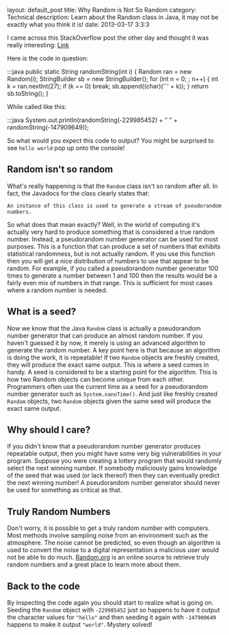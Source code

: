 layout: default_post
title: Why Random is Not So Random
category: Technical
description: Learn about the Random class in Java, it may not be exactly what you think it is!
date: 2013-03-17 3:3:3

<p>I came across this StackOverflow post the other day and thought it was really interesting: <a href="http://stackoverflow.com/questions/15182496/why-does-this-code-print-hello-world">Link</a></p>

<p>Here is the code in question: </p>
    :::java
    public static String randomString(int i) {
        Random ran = new Random(i);
        StringBuilder sb = new StringBuilder();
        for (int n = 0; ; n++) {
            int k = ran.nextInt(27);
            if (k == 0)
                break;
            sb.append((char)('`' + k));
        }
        return sb.toString();
    }

<p>While called like this:</p>
    :::java
    System.out.println(randomString(-229985452) + " " + randomString(-147909649));

<p>So what would you expect this code to output?  You might be surprised to see <code>hello world</code> pop up onto the console!</p>

<h2>Random isn't so random</h2>
<p>What's really happening is that the <code>Random</code> class isn't so random after all.  In fact, the Javadocs for the class clearly states that: </p>

<p><code>An instance of this class is used to generate a stream of pseudorandom numbers.</code></p>

<p>So what does that mean exactly?  Well, in the world of computing it's actually very hard to produce something that is considered a true random number.  Instead, a pseudorandom number generator can be used for most purposes.  This is a function that can produce a set of numbers that exhibits statistical randomness, but is not actually random.  If you use this function then you will get a nice distribution of numbers to use that appear to be random.  For example, if you called a pseudorandom number generator 100 times to generate a number between 1 and 100 then the results would be a fairly even mix of numbers in that range.  This is sufficient for most cases where a random number is needed.</p>

<h2>What is a seed?</h2>
<p>Now we know that the Java <code>Random</code> class is actually a pseudorandom number generator that can produce an almost random number.  If you haven't guessed it by now, it merely is using an advanced algorithm to generate the random number.  A key point here is that because an algorithm is doing the work, it is repeatable!  If two <code>Random</code> objects are freshly created, they will produce the exact same output.  This is where a seed comes in handy.  A seed is considered to be a starting point for the algorithm.  This is how two Random objects can become unique from each other.  Programmers often use the current time as a seed for a pseudorandom number generator such as <code>System.nanoTime()</code>.  And just like freshly created <code>Random</code> objects, two <code>Random</code> objects given the same seed will produce the exact same output.</p>

<h2>Why should I care?</h2>
<p>If you didn't know that a pseudorandom number generator produces repeatable output, then you might have some very big vulnerabilities in your program.  Suppose you were creating a lottery program that would randomly select the next winning number.  If somebody maliciously gains knowledge of the seed that was used (or lack thereof) then they can eventually predict the next winning number!  A pseudorandom number generator should never be used for something as critical as that.</p>

<h2>Truly Random Numbers</h2>
<p>Don't worry, it is possible to get a truly random number with computers.  Most methods involve sampling noise from an environment such as the atmosphere.  The noise cannot be predicted, so even though an algorithm is used to convert the noise to a digital representation a malicious user would not be able to do much.  <a href="random.org">Random.org</a> is an online source to retrieve truly random numbers and a great place to learn more about them.</p>

<h2>Back to the code</h2>
<p>By inspecting the code again you should start to realize what is going on.  Seeding the <code>Random</code> object with <code>-229985452</code> just so happens to have it output the character values for <code>"hello"</code> and then seeding it again with <code>-147909649</code> happens to make it output <code>"world"</code>.  Mystery solved!</p>